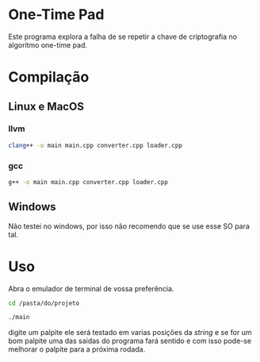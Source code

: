 # One-Time Pad
Este programa explora a falha de se repetir a chave de criptografia no algoritmo one-time pad.

# Compilação

## Linux e MacOS

### llvm
```bash
clang++ -o main main.cpp converter.cpp loader.cpp
```
### gcc
```bash
g++ -o main main.cpp converter.cpp loader.cpp
```
## Windows
Não testei no windows, por isso não recomendo que se use esse SO para tal.

# Uso
Abra o emulador de terminal de vossa preferência.

```bash
cd /pasta/do/projeto

./main
```
digite um palpite ele será testado em varias posições da _string_ e se for um bom palpite uma das saidas do programa fará sentido e com isso pode-se melhorar o palpite para a próxima rodada.